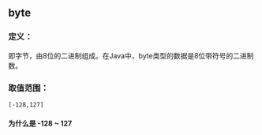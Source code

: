 ## byte
### 定义：
即字节，由8位的二进制组成。在Java中，byte类型的数据是8位带符号的二进制数。

### 取值范围：
`[-128,127]`
#### 为什么是 -128 ~ 127
